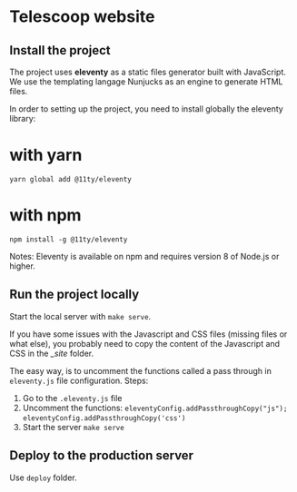 # Telescoop website

## Install the project

The project uses **eleventy** as a static files generator built with JavaScript. We use the templating langage Nunjucks
as an engine to generate HTML files.

In order to setting up the project, you need to install globally the eleventy library:

# with yarn

`yarn global add @11ty/eleventy`

# with npm

`npm install -g @11ty/eleventy`

Notes: Eleventy is available on npm and requires version 8 of Node.js or higher.

## Run the project locally

Start the local server with `make serve`.

If you have some issues with the Javascript and CSS files (missing files or what else), you probably need to copy the
content of the Javascript and CSS in the _\_site_ folder.

The easy way, is to uncomment the functions called a pass through in `eleventy.js` file configuration.
Steps:

1. Go to the `.eleventy.js` file
2. Uncomment the functions:
   `eleventyConfig.addPassthroughCopy("js");`
   `eleventyConfig.addPassthroughCopy('css')`
3. Start the server
   `make serve`

## Deploy to the production server

Use `deploy` folder.